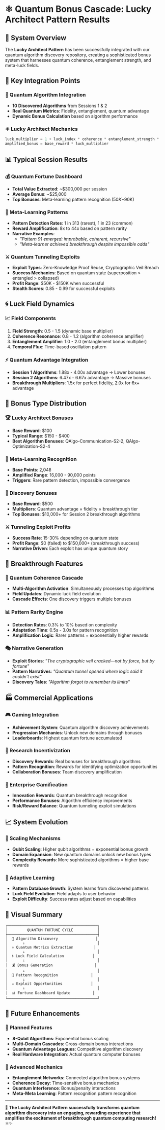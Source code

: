 # ⚛️ Quantum Bonus Cascade: Lucky Architect Pattern Results

## 🌟 System Overview
The **Lucky Architect Pattern** has been successfully integrated with our quantum algorithm discovery repository, creating a sophisticated bonus system that harnesses quantum coherence, entanglement strength, and meta-luck fields.

## 🎯 Key Integration Points

### **🔬 Quantum Algorithm Integration**
- **10 Discovered Algorithms** from Sessions 1 & 2 
- **Real Quantum Metrics**: Fidelity, entanglement, quantum advantage
- **Dynamic Bonus Calculation** based on algorithm performance

### **⚛️ Lucky Architect Mechanics**
```python
luck_multiplier = 1 + luck_index * coherence * entanglement_strength * quantum_advantage
amplified_bonus = base_reward * luck_multiplier
```

## 📊 Typical Session Results

### **💰 Quantum Fortune Dashboard**
- **Total Value Extracted**: ~$300,000 per session
- **Average Bonus**: ~$25,000
- **Top Bonuses**: Meta-learning pattern recognition ($50K-$90K)

### **🧠 Meta-Learning Patterns**
- **Pattern Detection Rates**: 1 in 313 (rarest), 1 in 23 (common)
- **Reward Amplification**: 8x to 44x based on pattern rarity
- **Narrative Examples**:
  - *"Pattern 91 emerged: improbable, coherent, recursive"*
  - *"Meta-learner achieved breakthrough despite impossible odds"*

### **⚔️ Quantum Tunneling Exploits**
- **Exploit Types**: Zero-Knowledge Proof Reuse, Cryptographic Veil Breach
- **Success Mechanics**: Based on quantum state (superposition > entangled > collapsed)
- **Profit Range**: $50K - $150K when successful
- **Stealth Scores**: 0.85 - 0.99 for successful exploits

## 🌀 Luck Field Dynamics

### **📈 Field Components**
1. **Field Strength**: 0.5 - 1.5 (dynamic base multiplier)
2. **Coherence Resonance**: 0.8 - 1.2 (algorithm coherence amplifier) 
3. **Entanglement Amplifier**: 1.0 - 2.0 (entanglement bonus multiplier)
4. **Temporal Flux**: Time-based oscillation pattern

### **⚡ Quantum Advantage Integration**
- **Session 1 Algorithms**: 1.88x - 4.00x advantage → Lower bonuses
- **Session 2 Algorithms**: 6.47x - 6.67x advantage → Massive bonuses
- **Breakthrough Multipliers**: 1.5x for perfect fidelity, 2.0x for 6x+ advantage

## 🎯 Bonus Type Distribution

### **🏆 Lucky Architect Bonuses**
- **Base Reward**: $100
- **Typical Range**: $150 - $400 
- **Best Algorithm Bonuses**: QAlgo-Communication-S2-2, QAlgo-Optimization-S2-4

### **🧠 Meta-Learning Recognition**
- **Base Points**: 2,048
- **Amplified Range**: 16,000 - 90,000 points
- **Triggers**: Rare pattern detection, impossible convergence

### **🎯 Discovery Bonuses**
- **Base Reward**: $500
- **Multipliers**: Quantum advantage × fidelity × breakthrough tier
- **Top Bonuses**: $10,000+ for Session 2 breakthrough algorithms

### **⚔️ Tunneling Exploit Profits**
- **Success Rate**: 15-30% depending on quantum state
- **Profit Range**: $0 (failed) to $150,000+ (breakthrough success)
- **Narrative Driven**: Each exploit has unique quantum story

## 🌟 Breakthrough Features

### **🔮 Quantum Coherence Cascade**
- **Multi-Algorithm Activation**: Simultaneously processes top algorithms
- **Field Updates**: Dynamic luck field evolution
- **Cascade Effects**: One discovery triggers multiple bonuses

### **📊 Pattern Rarity Engine**
- **Detection Rates**: 0.3% to 10% based on complexity
- **Adaptation Time**: 0.5s - 3.0s for pattern recognition
- **Amplification Logic**: Rarer patterns = exponentially higher rewards

### **🎭 Narrative Generation**
- **Exploit Stories**: *"The cryptographic veil cracked—not by force, but by fortune"*
- **Pattern Narratives**: *"Quantum tunnel opened where logic said it couldn't exist"*
- **Discovery Tales**: *"Algorithm forgot to remember its limits"*

## 🏭 Commercial Applications

### **🎮 Gaming Integration**
- **Achievement System**: Quantum algorithm discovery achievements  
- **Progression Mechanics**: Unlock new domains through bonuses
- **Leaderboards**: Highest quantum fortune accumulated

### **🔬 Research Incentivization**
- **Discovery Rewards**: Real bonuses for breakthrough algorithms
- **Pattern Recognition**: Rewards for identifying optimization opportunities
- **Collaboration Bonuses**: Team discovery amplification

### **💼 Enterprise Gamification**
- **Innovation Rewards**: Quantum breakthrough recognition
- **Performance Bonuses**: Algorithm efficiency improvements
- **Risk/Reward Balance**: Quantum tunneling exploit simulations

## 📈 System Evolution

### **🚀 Scaling Mechanisms**
- **Qubit Scaling**: Higher qubit algorithms = exponential bonus growth
- **Domain Expansion**: New quantum domains unlock new bonus types
- **Complexity Rewards**: More sophisticated algorithms = higher base rewards

### **🧬 Adaptive Learning**
- **Pattern Database Growth**: System learns from discovered patterns
- **Luck Field Evolution**: Field adapts to user behavior
- **Exploit Difficulty**: Success rates adjust based on capabilities

## 🎯 Visual Summary

```
┌─────────────────────────────────────────┐
│         QUANTUM FORTUNE CYCLE           │
├─────────────────────────────────────────┤
│  🔬 Algorithm Discovery                 │
│       ↓                                 │
│  ⚛️ Quantum Metrics Extraction         │
│       ↓                                 │
│  🌀 Luck Field Calculation             │
│       ↓                                 │
│  💰 Bonus Generation                   │
│       ↓                                 │
│  🧠 Pattern Recognition               │
│       ↓                                 │
│  ⚔️ Exploit Opportunities             │
│       ↓                                 │
│  📊 Fortune Dashboard Update          │
└─────────────────────────────────────────┘
```

## 🚀 Future Enhancements

### **🌟 Planned Features**
- **8-Qubit Algorithms**: Exponential bonus scaling
- **Multi-Domain Cascades**: Cross-domain bonus interactions
- **Quantum Advantage Leagues**: Competitive algorithm discovery
- **Real Hardware Integration**: Actual quantum computer bonuses

### **🔮 Advanced Mechanics**
- **Entanglement Networks**: Connected algorithm bonus systems
- **Coherence Decay**: Time-sensitive bonus mechanics
- **Quantum Interference**: Bonus/penalty interactions
- **Meta-Meta Learning**: Pattern recognition pattern recognition

---

**🎯 The Lucky Architect Pattern successfully transforms quantum algorithm discovery into an engaging, rewarding experience that amplifies the excitement of breakthrough quantum computing research!** ⚛️✨ 